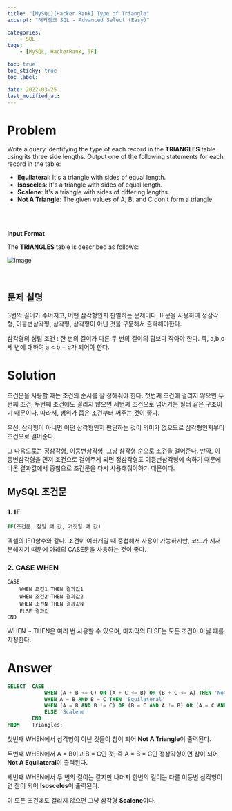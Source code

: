 ```yaml
---
title: "[MySQL][Hacker Rank] Type of Triangle"
excerpt: "해커랭크 SQL - Advanced Select (Easy)"

categories:
    - SQL
tags:
    - [MySQL, HackerRank, IF]

toc: true
toc_sticky: true
toc_label:

date: 2022-03-25
last_motified_at:
---
```


# Problem
Write a query identifying the type of each record in the **TRIANGLES** table using its three side lengths. Output one of the following statements for each record in the table:

- **Equilateral**: It's a triangle with  sides of equal length.
- **Isosceles**: It's a triangle with  sides of equal length.
- **Scalene**: It's a triangle with  sides of differing lengths.
- **Not A Triangle**: The given values of A, B, and C don't form a triangle.
<br/>
<br/>

**Input Format**

The **TRIANGLES** table is described as follows:

![image](https://user-images.githubusercontent.com/85720248/160077784-10c1b01b-b042-43e2-9ec2-cf39073f1928.png)

<br/>

## 문제 설명
3변의 길이가 주어지고, 어떤 삼각형인지 판별하는 문제이다.
IF문을 사용하여 정삼각형, 이등변삼각형, 삼각형, 삼각형이 아닌 것을 구분해서 출력해야한다.

삼각형의 성립 조건 : 한 변의 길이가 다른 두 변의 길이의 합보다 작아야 한다.
즉, a,b,c 세 변에 대하여 a < b + c가 되어야 한다.

# Solution
조건문을 사용할 때는 조건의 순서를 잘 정해줘야 한다. 첫번째 조건에 걸리지 않으면 두번째 조건, 두번째 조건에도 걸리지 않으면 세번째 조건으로 넘어가는 필터 같은 구조이기 때문이다. 따라서, 범위가 좁은 조건부터 써주는 것이 좋다.

우선, 삼각형이 아니면 어떤 삼각형인지 판단하는 것이 의미가 없으므로 삼각형인지부터 조건으로 걸어준다.

그 다음으로는 정삼각형, 이등변삼각형, 그냥 삼각형 순으로 조건을 걸어준다.
만약, 이등변삼각형을 먼저 조건으로 걸어주게 되면 정삼각형도 이등변삼각형에 속하기 때문에 나온 결과값에서 중첩으로 조건문을 다시 사용해줘야하기 때문이다.

## MySQL 조건문
### 1. IF
```SQL
IF(조건문, 참일 때 값, 거짓일 때 값)
```
엑셀의 IF()함수와 같다. 조건이 여러개일 때 중첩해서 사용이 가능하지만, 코드가 지저분해지기 때문에 아래의 CASE문을 사용하는 것이 좋다.

### 2. CASE WHEN
```MySQL
CASE
	WHEN 조건1 THEN 결과값1
	WHEN 조건2 THEN 결과값2
	WHEN 조건N THEN 결과값N
	ELSE 결과값
END
```
WHEN ~ THEN은 여러 번 사용할 수 있으며, 마지막의 ELSE는 모든 조건이 아닐 때를 지정한다.

# Answer
```SQL
SELECT  CASE
            WHEN (A + B <= C) OR (A + C <= B) OR (B + C <= A) THEN 'Not A Triangle'
            WHEN A = B AND B = C THEN 'Equilateral'
            WHEN (A = B AND B != C) OR (B = C AND A != B) OR (A = C AND A != B) THEN 'Isosceles'
            ELSE 'Scalene'
        END
FROM    Triangles;
```
첫번째 WHEN에서 삼각형이 아닌 것들이 참이 되어 **Not A Triangle**이 출력된다.

두번째 WHEN에서 A = B이고 B = C인 것, 즉 A = B = C인 정삼각형이면 참이 되어 **Not A Equilateral**이 출력된다.

세번째 WHEN에서 두 변의 길이는 같지만 나머지 한변의 길이는 다른 이등변 삼각형이면 참이 되어 **Isosceles**이 출력된다.

이 모든 조건에도 걸리지 않으면 그냥 삼각형 **Scalene**이다.
